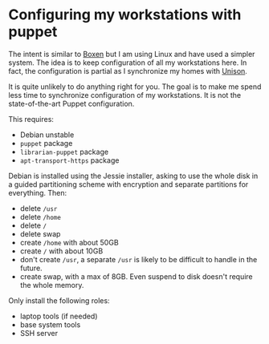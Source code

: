 Configuring my workstations with puppet
=======================================

The intent is similar to [Boxen][] but I am using Linux and have used
a simpler system. The idea is to keep configuration of all my
workstations here. In fact, the configuration is partial as I
synchronize my homes with [Unison][].

It is quite unlikely to do anything right for you. The goal is to make
me spend less time to synchronize configuration of my workstations. It
is not the state-of-the-art Puppet configuration.

[Boxen]: https://boxen.github.com/
[Unison]: http://www.cis.upenn.edu/~bcpierce/unison/

This requires:

 - Debian unstable
 - `puppet` package
 - `librarian-puppet` package
 - `apt-transport-https` package

Debian is installed using the Jessie installer, asking to use the
whole disk in a guided partitioning scheme with encryption and
separate partitions for everything. Then:

 - delete `/usr`
 - delete `/home`
 - delete `/`
 - delete swap
 - create `/home` with about 50GB
 - create `/` with about 10GB
 - don't create `/usr`, a separate `/usr` is likely to be difficult to
   handle in the future.
 - create swap, with a max of 8GB. Even suspend to disk doesn't
   require the whole memory.

Only install the following roles:

 - laptop tools (if needed)
 - base system tools
 - SSH server
